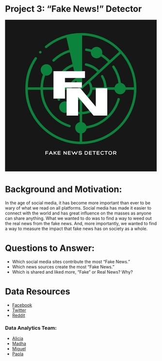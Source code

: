 
# Project 3: “Fake News!” Detector


![Logo](Image/fake_news_logo.jpg)

# Background and Motivation: 

In the age of social media, it has become more important than ever to be wary of what we read on all platforms. Social media has made it easier to connect with the world and has great influence on the masses as anyone can share anything. What we wanted to do was to find a way to weed out the real news from the fake news. And, more importantly, we wanted to find a way to measure the impact that fake news has on society as a whole.

# Questions to Answer:

  * Which social media sites contribute the most “Fake News.”
  * Which news sources create the most “Fake News.”
  * Which is shared and liked more, “Fake” or Real News? Why?

# Data Resources

* [Facebook](https://www.facebook.com/)
* [Twitter](https://twitter.com/)
* [Reddit](http://reddit.com/)



### Data Analytics Team:
* [Alicia](https://github.com/aliciasply)
* [Madha](https://github.com/medha795)
* [Miguel](https://github.com/52Godfrey)
* [Paola](https://github.com/paola1395)
